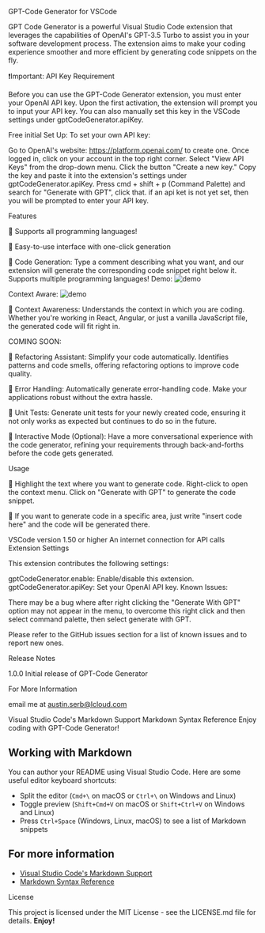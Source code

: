 GPT-Code Generator for VSCode

GPT Code Generator is a powerful Visual Studio Code extension that leverages the capabilities of OpenAI's GPT-3.5 Turbo to assist you in your software development process. The extension aims to make your coding experience smoother and more efficient by generating code snippets on the fly.

❗Important: API Key Requirement

Before you can use the GPT-Code Generator extension, you must enter your OpenAI API key. Upon the first activation, the extension will prompt you to input your API key. You can also manually set this key in the VSCode settings under gptCodeGenerator.apiKey.

Free initial Set Up:
To set your own API key:

Go to OpenAI's website: https://platform.openai.com/ to create one.
Once logged in, click on your account in the top right corner.
Select "View API Keys" from the drop-down menu.
Click the button "Create a new key."
Copy the key and paste it into the extension's settings under gptCodeGenerator.apiKey.
Press cmd + shift + p (Command Palette) and search for "Generate with GPT", click that. if an api ket is not yet set, then you will be prompted to enter your API key.

Features

🔹 Supports all programming languages!

🔹 Easy-to-use interface with one-click generation

🔹 Code Generation:
Type a comment describing what you want, and our extension will generate the corresponding code snippet right below it. Supports multiple programming languages!
Demo:
<img src="https://github.com/Austin1serb/GPT-Generator-vsCodeExtension/assets/128577470/252d82fb-1888-41b2-a56b-6a5f67620c67" alt="demo" />

Context Aware:
<img src="https://github.com/Austin1serb/GPT-Generator-vsCodeExtension/assets/128577470/252d82fb-1888-41b2-a56b-6a5f67620c67](https://github.com/Austin1serb/GPT-Generator-vsCodeExtension/assets/128577470/62281612-efa2-4859-8968-a6d9bf93d763" alt="demo" />







🔹 Context Awareness:
Understands the context in which you are coding. Whether you're working in React, Angular, or just a vanilla JavaScript file, the generated code will fit right in.

COMING SOON:

🔹 Refactoring Assistant:
Simplify your code automatically. Identifies patterns and code smells, offering refactoring options to improve code quality.

🔹 Error Handling:
Automatically generate error-handling code. Make your applications robust without the extra hassle.

🔹 Unit Tests:
Generate unit tests for your newly created code, ensuring it not only works as expected but continues to do so in the future.

🔹 Interactive Mode (Optional):
Have a more conversational experience with the code generator, refining your requirements through back-and-forths before the code gets generated.

Usage

🔹 Highlight the text where you want to generate code.
Right-click to open the context menu.
Click on "Generate with GPT" to generate the code snippet.

🔹 If you want to generate code in a specific area, just write "insert code here" and the code will be generated there.

VSCode version 1.50 or higher
An internet connection for API calls
Extension Settings

This extension contributes the following settings:

gptCodeGenerator.enable: Enable/disable this extension.
gptCodeGenerator.apiKey: Set your OpenAI API key.
Known Issues:

There may be a bug where after right clicking the "Generate With GPT" option may not appear in the menu, to overcome this right click and then select command palette, then select generate with GPT.

Please refer to the GitHub issues section for a list of known issues and to report new ones.

Release Notes

1.0.0
Initial release of GPT-Code Generator

For More Information

email me at austin.serb@Icloud.com

Visual Studio Code's Markdown Support
Markdown Syntax Reference
Enjoy coding with GPT-Code Generator!

## Working with Markdown

You can author your README using Visual Studio Code. Here are some useful editor keyboard shortcuts:

- Split the editor (`Cmd+\` on macOS or `Ctrl+\` on Windows and Linux)
- Toggle preview (`Shift+Cmd+V` on macOS or `Shift+Ctrl+V` on Windows and Linux)
- Press `Ctrl+Space` (Windows, Linux, macOS) to see a list of Markdown snippets

## For more information

- [Visual Studio Code&#39;s Markdown Support](http://code.visualstudio.com/docs/languages/markdown)
- [Markdown Syntax Reference](https://help.github.com/articles/markdown-basics/)

License

This project is licensed under the MIT License - see the LICENSE.md file for details.
**Enjoy!**
